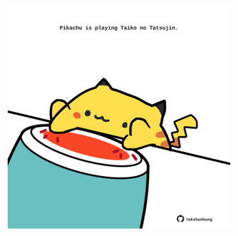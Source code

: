 <!-- built at 27/01/2022, 18:01:10 UTC -->
<p align="center">
  <img width="500" height="500" src="./ReadmeImage.svg">
</p>
